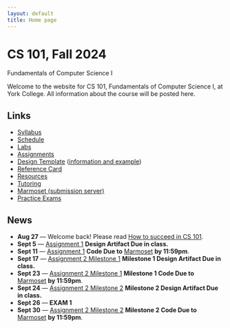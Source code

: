 ```yaml
---
layout: default
title: Home page
---
```


# CS 101, Fall 2024

<div id="subtitle">Fundamentals of Computer Science I</div>

Welcome to the website for CS 101, Fundamentals of Computer Science I, at York College.  All information about the course will be posted here.

## Links

* [Syllabus](syllabus.html)
* [Schedule](schedule.html)
* [Labs](labs/index.html)
* [Assignments](assign/index.html)
* [Design Template](design-template.pdf) ([information and example](design/index.html))
* [Reference Card](refcard.pdf)
* [Resources](resources.html)
* [Tutoring](tutoring.html)
* [Marmoset (submission server)](https://cs.ycp.edu/marmoset)
* [Practice Exams](practice/index.html)

## News
* **Aug 27** &mdash; Welcome back! Please read [How to succeed in CS 101](success.html).
* **Sept 5** &mdash; [Assignment 1](assign/assign01.html) **Design Artifact Due in class.**
* **Sept 11** &mdash; [Assignment 1](assign/assign01.html) **Code Due to** [Marmoset](https://cs.ycp.edu/marmoset) **by 11:59pm**.
* **Sept 17** &mdash; [Assignment 2 Milestone 1](assign/assign02.html) **Milestone 1 Design Artifact Due in class.**
* **Sept 23** &mdash; [Assignment 2 Milestone 1](assign/assign02.html) **Milestone 1 Code Due to** [Marmoset](https://cs.ycp.edu/marmoset) **by 11:59pm**.
* **Sept 24** &mdash; [Assignment 2 Milestone 2](assign/assign02.html) **Milestone 2 Design Artifact Due in class.**
* **Sept 26** &mdash; **EXAM 1**
* **Sept 30** &mdash; [Assignment 2 Milestone 2](assign/assign02.html) **Milestone 2 Code Due to** [Marmoset](https://cs.ycp.edu/marmoset) **by 11:59pm**.


<!--
* **Feb 28** &mdash; [Assignment 2 Milestone 2](assign/assign02.html) **Milestone 2 Code Due to** [Marmoset](https://cs.ycp.edu/marmoset) **by 11:59pm**.
* **Feb 29 - NO CLASS - WINTER BREAK**
* **Mar 11** &mdash; [Assignment 3 Milestone 1](assign/assign03.html) **Milestone 1 Code Due to** [Marmoset](https://cs.ycp.edu/marmoset) **by 11:59pm**.
* **Mar 14** &mdash; [Assignment 3 Milestone 2](assign/assign03.html) **Milestone 2 Design Artifact Due in class.**
* **Mar 20** &mdash; [Assignment 3 Milestone 2](assign/assign03.html) **Milestone 2 Code Due to** [Marmoset](https://cs.ycp.edu/marmoset) **by 11:59pm**.
* **Mar 27** &mdash; [Assignment 4](assign/assign04.html) **Code Due to** [Marmoset](https://cs.ycp.edu/marmoset) **by 11:59pm**.
* **Mar 28** &mdash; **EXAM 2**
* **Apr 11** &mdash; [Assignment 5](assign/assign05.html) **Exercises Due in Cloudcoder by 11:59pm**.
* **Apr 22** &mdash; [Assignment 6 Milestone 1](assign/assign06.html) **Milestone 1 Code Due to** [Marmoset](https://cs.ycp.edu/marmoset) **by 11:59pm**.
* **May 1** &mdash; [Assignment 6 Milestone 2](assign/assign06.html) **Milestone 2 Code Due to** [Marmoset](https://cs.ycp.edu/marmoset) **by 11:59pm**.
* **May 2** &mdash; **EXAM 3**
* **May 7** &mdash; **(11am Section 101) 10:15am-12:15pm FINAL EXAM**
* **May 9** &mdash; **(9:30am Section 102) 8:00-10:00am FINAL EXAM**
-->


<!-- vim:set wrap: -->
<!-- vim:set linebreak: -->
<!-- vim:set nolist: -->
